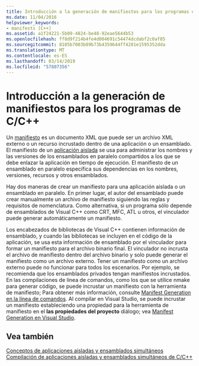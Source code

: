 ```yaml
---
title: Introducción a la generación de manifiestos para los programas de C/C++
ms.date: 11/04/2016
helpviewer_keywords:
- manifests [C++]
ms.assetid: a1f24221-5b09-4824-be48-92eae5644b53
ms.openlocfilehash: ff8d9f214b4fe4d004691c54474dcdabf2c0af85
ms.sourcegitcommit: 8105b7003b89b73b4359644ff4281e1595352dda
ms.translationtype: MT
ms.contentlocale: es-ES
ms.lasthandoff: 03/14/2019
ms.locfileid: "57807356"
---
```

# <a name="understanding-manifest-generation-for-cc-programs"></a>Introducción a la generación de manifiestos para los programas de C/C++

Un [manifiesto](/windows/desktop/sbscs/manifests) es un documento XML que puede ser un archivo XML externo o un recurso incrustado dentro de una aplicación o un ensamblado. El manifiesto de un [aplicación aislada](/windows/desktop/SbsCs/isolated-applications) se usa para administrar los nombres y las versiones de los ensamblados en paralelo compartidos a los que se debe enlazar la aplicación en tiempo de ejecución. El manifiesto de un ensamblado en paralelo especifica sus dependencias en los nombres, versiones, recursos y otros ensamblados.

Hay dos maneras de crear un manifiesto para una aplicación aislada o un ensamblado en paralelo. En primer lugar, el autor del ensamblado puede crear manualmente un archivo de manifiesto siguiendo las reglas y requisitos de nomenclatura. Como alternativa, si un programa sólo depende de ensamblados de Visual C++ como CRT, MFC, ATL u otros, el vinculador puede generar automáticamente un manifiesto.

Los encabezados de bibliotecas de Visual C++ contienen información de ensamblado, y cuando las bibliotecas se incluyen en el código de la aplicación, se usa esta información de ensamblado por el vinculador para formar un manifiesto para el archivo binario final. El vinculador no incrusta el archivo de manifiesto dentro del archivo binario y solo puede generar el manifiesto como un archivo externo. Tener un manifiesto como un archivo externo puede no funcionar para todos los escenarios. Por ejemplo, se recomienda que los ensamblados privados tengan manifiestos incrustados. En las compilaciones de línea de comandos, como los que se utilice nmake para generar código, se puede incrustar un manifiesto con la herramienta de manifiesto; Para obtener más información, consulte [Manifest Generation en la línea de comandos](manifest-generation-at-the-command-line.md). Al compilar en Visual Studio, se puede incrustar un manifiesto estableciendo una propiedad para la herramienta de manifiesto en el **las propiedades del proyecto** diálogo; vea [Manifest Generation en Visual Studio](manifest-generation-in-visual-studio.md).

## <a name="see-also"></a>Vea también

[Conceptos de aplicaciones aisladas y ensamblados simultáneos](concepts-of-isolated-applications-and-side-by-side-assemblies.md)<br/>
[Compilación de aplicaciones aisladas y ensamblados simultáneos de C/C++](building-c-cpp-isolated-applications-and-side-by-side-assemblies.md)
